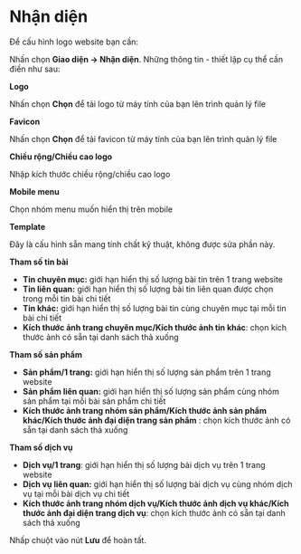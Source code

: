 # Nhận diện

Để cấu hình logo website bạn cần:

Nhấn chọn **Giao diện -> Nhận diện**. Những thông tin - thiết lập cụ thể cần điền như sau:

**Logo**

Nhấn chọn **Chọn** để tải logo từ máy tính của bạn lên trình quản lý file

**Favicon**

Nhấn chọn **Chọn** để tải favicon từ máy tính của bạn lên trình quản lý file

**Chiều rộng/Chiều cao logo**

Nhập kích thước chiều rộng/chiều cao logo

**Mobile menu**

Chọn nhóm menu muốn hiển thị trên mobile

**Template**

Đây là cấu hình sẵn mang tính chất kỹ thuật, không được sửa phần này.

**Tham số tin bài**

- **Tin chuyên mục:** giới hạn hiển thị số lượng bài tin trên 1 trang website
- **Tin liên quan:** giới hạn hiển thị số lượng bài tin liên quan được chọn trong mỗi tin bài chi tiết
- **Tin khác:** giới hạn hiển thị số lượng bài tin cùng chuyên mục tại mỗi tin bài chi tiết
- **Kích thước ảnh trang chuyên mục/Kích thước ảnh tin khác**: chọn kích thước ảnh có sẵn tại danh sách thả xuống

**Tham số sản phẩm**

- **Sản phẩm/1 trang:** giới hạn hiển thị số lượng sản phẩm trên 1 trang website
- **Sản phẩm liên quan:** giới hạn hiển thị số lượng sản phẩm cùng nhóm sản phẩm tại mỗi bài sản phẩm chi tiết
- **Kích thước ảnh trang nhóm sản phẩm/Kích thước ảnh sản phẩm khác/Kích thước ảnh đại diện trang sản phẩm** : chọn kích thước ảnh có sẵn tại danh sách thả xuống

**Tham số dịch vụ**
- **Dịch vụ/1 trang**: giới hạn hiển thị số lượng bài dịch vụ trên 1 trang website
- **Dịch vụ liên quan:** giới hạn hiển thị số lượng bài dịch vụ cùng nhóm dịch vụ tại mỗi bài dịch vụ chi tiết
- **Kích thước ảnh trang nhóm dịch vụ/Kích thước ảnh dịch vụ khác/Kích thước ảnh đại diện trang dịch vụ**: chọn kích thước ảnh có sẵn tại danh sách thả xuống

Nhấp chuột vào nút **Lưu** để hoàn tất.

